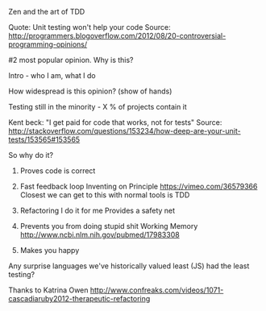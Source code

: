 Zen and the art of TDD

Quote: Unit testing won't help your code
Source: http://programmers.blogoverflow.com/2012/08/20-controversial-programming-opinions/

#2 most popular opinion. Why is this?

Intro - who I am, what I do

How widespread is this opinion? (show of hands)

Testing still in the minority - X % of projects contain it

Kent beck: "I get paid for code that works, not for tests"
Source: http://stackoverflow.com/questions/153234/how-deep-are-your-unit-tests/153565#153565

So why do it?

1. Proves code is correct

2. Fast feedback loop
Inventing on Principle https://vimeo.com/36579366
Closest we can get to this with normal tools is TDD

3. Refactoring
I do it for me 
Provides a safety net

4. Prevents you from doing stupid shit
Working Memory
http://www.ncbi.nlm.nih.gov/pubmed/17983308

4. Makes you happy


Any surprise languages we've historically valued least (JS) had the least testing?

Thanks to
Katrina Owen http://www.confreaks.com/videos/1071-cascadiaruby2012-therapeutic-refactoring
